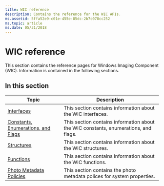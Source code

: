 ```yaml
---
title: WIC reference
description: Contains the reference for the WIC APIs.
ms.assetid: 5ffa52e9-c01e-455e-85dc-2b7c078cc252
ms.topic: article
ms.date: 05/31/2018
---
```


# WIC reference

This section contains the reference pages for Windows Imaging Component (WIC). Information is contained in the following sections.

## In this section

| Topic                                                                 | Description                                                                                    |
|-----------------------------------------------------------------------|------------------------------------------------------------------------------------------------|
| [Interfaces](-wic-codec-ifaces.md)<br/>                        | This section contains information about the WIC interfaces.<br/>                         |
| [Constants, Enumerations, and Flags](-wic-codec-enums.md)<br/> | This section contains information about the WIC constants, enumerations, and flags.<br/> |
| [Structures](-wic-codec-structs.md)<br/>                       | This section contains information about the WIC structures.<br/>                         |
| [Functions](-wic-codec-functions.md)<br/>                      | This section contains information about the WIC functions.<br/>                          |
| [Photo Metadata Policies](photo-metadata-policies.md)<br/>     | This section contains the photo metadata polices for system properties.<br/>             |
